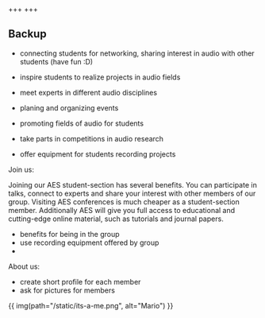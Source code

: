 +++
+++

## Backup

 - connecting students for networking, sharing interest in audio with other students (have fun :D)
 - inspire students to realize projects in audio fields
 - meet experts in different audio disciplines
 - planing and organizing events 

 - promoting fields of audio for students
 - take parts in competitions in audio research
 - offer equipment for students recording projects

Join us:

Joining our AES student-section has several benefits. You can participate in talks, connect to experts and share your interest with other members of our group. Visiting AES conferences is much cheaper as a student-section member. Additionally AES will give you full access to educational and cutting-edge online material, such as tutorials and journal papers.

 - benefits for being in the group
 - use recording equipment offered by group
 - 

About us:
 - create short profile for each member
 - ask for pictures for members

{{ img(path="/static/its-a-me.png", alt="Mario") }}
